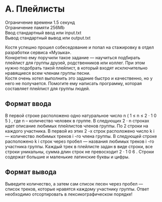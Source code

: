 A. Плейлисты
==========
Ограничение времени	1.5 секунд  
Ограничение памяти	256Mb  
Ввод	стандартный ввод или input.txt  
Вывод	стандартный вывод или output.txt  
  
Костя успешно прошел собеседование и попал на стажировку в отдел разработки сервиса «Музыка».  
Конкретно ему поручили такое задание — научиться подбирать плейлист для группы друзей, родственников или коллег. При этом нужно подобрать такой плейлист, в который входят исключительно нравящиеся всем членам группы песни.  
Костя очень хотел выполнить это задание быстро и качественно, но у него не получается. Помогите ему написать программу, которая составляет плейлист для группы людей.  

Формат ввода
----------
В первой строке расположено одно натуральное число 
n
(
1
≤
n
≤
2
⋅
1
0
5
)
, где 
n
 – количество человек в группе.
В следующих 
2
⋅
n
 строках идет описание любимых плейлистов членов группы. По 
2
 строки на каждого участника.
В первой из этих 
2
-х строк расположено число 
k
i
 — количество любимых треков 
i
-го члена группы. В следующей строке расположено 
k
i
 строк через пробел — названия любимых треков 
i
-го участника группы.
Каждый трек в плейлисте задан в виде строки, все строки уникальны, сумма длин строк не превосходит 
2
⋅
1
0
6
. Строки содержат большие и маленькие латинские буквы и цифры.

Формат вывода
-----------
Выведите количество, а затем сам список песен через пробел — список треков, которые нравятся каждому участнику группы. Ответ необходимо отсортировать в лексикографическом порядке!
